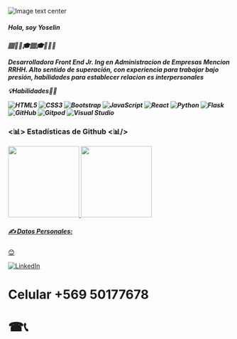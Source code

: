 
![Image text center](https://encrypted-tbn0.gstatic.com/images?q=tbn:ANd9GcTMKNt93bn4mA0VGWXGgm7D8y0eFdFRfFrrgQ&usqp=CAU)




<h5>Hola, soy Yoselin<h5>🏽💯🔅🎓🏽‍🎓👩🏽‍💻


Desarrolladora Front End Jr. Ing en Administracion de Empresas Mencion RRHH. Alto sentido de superación, con experiencia para trabajar bajo presión, habilidades para establecer relacion es interpersonales



💡Habilidades</h10>👨‍🎓

![HTML5](https://img.shields.io/badge/html5-%23E34F26.svg?style=for-the-badge&logo=html5&logoColor=white)
![CSS3](https://img.shields.io/badge/css3-%231572B6.svg?style=for-the-badge&logo=css3&logoColor=white) 
![Bootstrap](https://img.shields.io/badge/bootstrap-%23563D7C.svg?style=for-the-badge&logo=bootstrap&logoColor=white)
![JavaScript](https://img.shields.io/badge/javascript-%23323330.svg?style=for-the-badge&logo=javascript&logoColor=%23F7DF1E)
![React](https://img.shields.io/badge/react-%2320232a.svg?style=for-the-badge&logo=react&logoColor=%2361DAFB)
![Python](https://img.shields.io/badge/python-3670A0?style=for-the-badge&logo=python&logoColor=ffdd54)
![Flask](https://img.shields.io/badge/flask-%23000.svg?style=for-the-badge&logo=flask&logoColor=white)
![GitHub](https://img.shields.io/badge/github-%23121011.svg?style=for-the-badge&logo=github&logoColor=white)
![Gitpod](https://img.shields.io/badge/gitpod-f06611.svg?style=for-the-badge&logo=gitpod&logoColor=white)
![Visual Studio](https://img.shields.io/badge/Visual%20Studio-5C2D91.svg?style=for-the-badge&logo=visual-studio&logoColor=white)


<h3><📊> Estadísticas de Github <📊/> </h3>
  
  <div>
  <a href="https://github.com/yoselin17">
    <img height="160rem" src="https://github-readme-stats.vercel.app/api?username=yoselin17&show_icons=true&theme=dracula&include_all_commits=true&count_private=true"/>
    <img height="160em" src="https://github-readme-stats.vercel.app/api/top-langs/?username=yoselin17&layout=compact&langs_count=7&theme=dracula"/>
  </div>
 

<h5>✍ Datos Personales:</h5>😊
  
<a href="https://www.linkedin.com/in/yoselin-retamal-gonzalez-5aa737254//" target="_blank"> ![LinkedIn](https://img.shields.io/badge/linkedin-%230077B5.svg?style=for-the-badge&logo=linkedin&logoColor=white)</a>

 <h1>Celular +569 50177678<h1>☎📞
  
  
